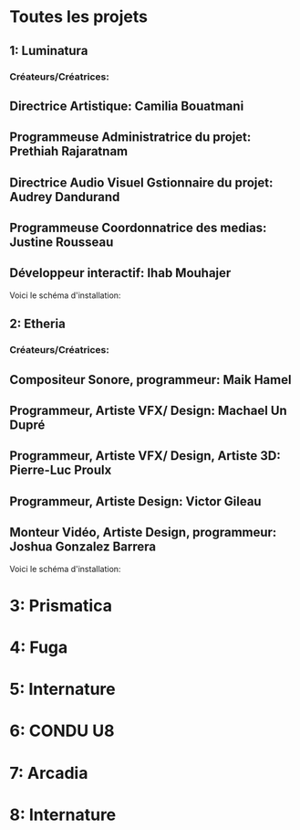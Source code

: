 # Toutes les projets #

## 1: Luminatura ##
### Créateurs/Créatrices: ###
 Directrice Artistique: Camilia Bouatmani
 ------
 Programmeuse Administratrice du projet: Prethiah Rajaratnam
 ------
 Directrice Audio Visuel Gstionnaire du projet: Audrey Dandurand
 ------
 Programmeuse Coordonnatrice des medias: Justine Rousseau
 ---------
 Développeur interactif: Ihab Mouhajer
------------
Voici le schéma d'installation:







## 2: Etheria ##
### Créateurs/Créatrices: ###
 Compositeur Sonore, programmeur: Maik Hamel
 ------
 Programmeur, Artiste VFX/ Design: Machael Un Dupré
 ------
 Programmeur, Artiste VFX/ Design, Artiste 3D: Pierre-Luc Proulx
 ------
 Programmeur, Artiste Design: Victor Gileau
 ---------
 Monteur Vidéo, Artiste Design, programmeur: Joshua Gonzalez Barrera
------------
Voici le schéma d'installation:


# 3: Prismatica #

# 4: Fuga #

# 5: Internature #

# 6: CONDU U8 #

# 7: Arcadia #

# 8: Internature #
